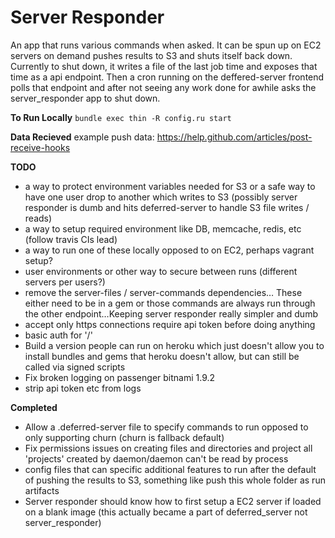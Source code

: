 Server Responder
===

An app that runs various commands when asked. It can be spun up on EC2 servers on demand pushes results to S3 and shuts itself back down. Currently to shut down, it writes a file of the last job time and exposes that time as a api endpoint. Then a cron running on the deffered-server frontend polls that endpoint and after not seeing any work done for awhile asks the server_responder app to shut down.

__To Run Locally__
`bundle exec thin -R config.ru start`

__Data Recieved__
  example push data: https://help.github.com/articles/post-receive-hooks

__TODO__

  * a way to protect environment variables needed for S3 or a safe way to have one user drop to another which writes to S3 (possibly server responder is dumb and hits deferred-server to handle S3 file writes / reads)
  * a way to setup required environment like DB, memcache, redis, etc (follow travis CIs lead)
  * a way to run one of these locally opposed to on EC2, perhaps vagrant setup?
  * user environments or other way to secure between runs (different servers per users?)
  * remove the server-files / server-commands dependencies… These either need to be in a gem or those commands are always run through the other endpoint…Keeping server responder really simpler and dumb
  * accept only https connections require api token before doing anything
  * basic auth for '/'
  * Build a version people can run on heroku which just doesn't allow you to install bundles and gems that heroku doesn't allow, but can still be called via signed scripts
  * Fix broken logging on passenger bitnami 1.9.2
  * strip api token etc from logs

__Completed__

  * Allow a .deferred-server file to specify commands to run opposed to only supporting churn (churn is fallback default)
  * Fix permissions issues on creating files and directories and project all 'projects' created by daemon/daemon can't be read by process
  * config files that can specific additional features to run after the default of pushing the results to S3, something like push this whole folder as run artifacts
  * Server responder should know how to first setup a EC2 server if loaded on a blank image (this actually became a part of deferred_server not server_responder)